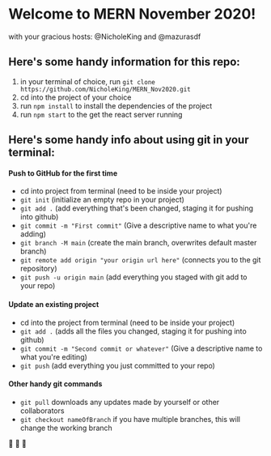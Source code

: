 # Welcome to MERN November 2020!
with your gracious hosts: @NicholeKing and @mazurasdf

## Here's some handy information for this repo:
1. in your terminal of choice, run `git clone https://github.com/NicholeKing/MERN_Nov2020.git`
2. cd into the project of your choice
3. run `npm install` to install the dependencies of the project
4. run `npm start` to the get the react server running

## Here's some handy info about using git in your terminal:

#### Push to GitHub for the first time
* cd into project from terminal (need to be inside your project)
* `git init` (initialize an empty repo in your project)
* `git add .` (add everything that's been changed, staging it for pushing into github)
* `git commit -m "First commit"` (Give a descriptive name to what you're adding)
* `git branch -M main` (create the main branch, overwrites default master branch)
* `git remote add origin "your origin url here"` (connects you to the git repository)
* `git push -u origin main` (add everything you staged with git add to your repo)

#### Update an existing project
* cd into the project from terminal (need to be inside your project)
* `git add .` (adds all the files you changed, staging it for pushing into github)
* `git commit -m "Second commit or whatever"` (Give a descriptive name to what you're editing)
* `git push` (add everything you just committed to your repo)

#### Other handy git commands
* `git pull` downloads any updates made by yourself or other collaborators
* `git checkout nameOfBranch` if you have multiple branches, this will change the working branch

:broccoli: :broccoli: :broccoli:
